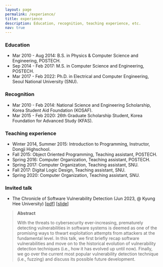 ```yaml
---
layout: page
permalink: /experience/
title: experience 
description: Education, recognition, teaching experience, etc. 
nav: true
---
```


### Education

- Mar 2010 - Aug 2014: B.S. in Physics & Computer Science and Engineering, POSTECH.
- Sep 2014 - Feb 2017: M.S. in Computer Science and Engineering, POSTECH.
- Mar 2017 - Feb 2022: Ph.D. in Electrical and Computer Engineering, Seoul National University (SNU).

### Recognition

- Mar 2010 - Feb 2014: National Science and Engineering Scholarship, Korea Student Aid Foundation (KOSAF).
- Mar 2015 - Feb 2020: 26th Graduate Scholarship Student, Korea Foundation for Advanced Study (KFAS).

### Teaching experience

- Winter 2014, Summer 2015: Introduction to Programming, Instructor, Dongji Highschool.
- Fall 2015: Object Oriented Programming, Teaching assistant, POSTECH.
- Spring 2016: Computer Organization, Teaching assistant, POSTECH.
- Spring 2017: Computer Organization, Teaching assistant, SNU.
- Fall 2017: Digital Logic Design, Teaching assistant, SNU.
- Spring 2020: Computer Organization, Teaching assistant, SNU.

### Invited talk

- The Chronicle of Software Vulnerability Detection (Jun 2023, @ Kyung Hee University)
  [[pdf](https://gwangmu.github.io/assets/pdf/The_Chronicle_of_Software_Vulnerability_Detection-Gwangmu_Lee-Full.pdf)]
  [[slide](https://docs.google.com/presentation/d/1-_lxbcNGLgVj92A-U49oD93TFbSzZn2HMBoLGUZkPfQ/edit?usp=sharing)]

> **Abstract**
> 
> With the threats to cybersecurity ever-increasing, prematurely detecting
> vulnerabilities in software systems is deemed as one of the promising ways to
> thwart exploitation attempts from attackers at the fundamental level. In this
> talk, we first briefly recap software vulnerabilities and move on to the
> historical evolution of vulnerability detection techniques (i.e., how it has
> evolved up until now). Finally, we go over the current most popular
> vulnerability detection technique (i.e., fuzzing) and discuss its possible
> future development. 
